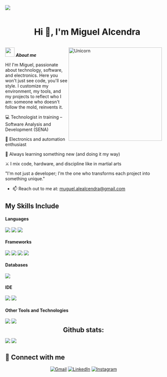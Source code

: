 <!--horizontal divider(gradiant)-->
<img src="https://user-images.githubusercontent.com/73097560/115834477-dbab4500-a447-11eb-908a-139a6edaec5c.gif">

<!--h1 without bottom border-->
<div id="user-content-toc">
  <ul align="center">
    <summary><h1 style="display: inline-block">Hi 👋, I'm  Miguel Alcendra</h1></summary>
  </ul>
</div>


<img align="right" width=300px alt="Unicorn" src="https://c.tenor.com/GN73MKBawZYAAAAi/busy-cute.gif" />

 <img src="https://media.giphy.com/media/ObNTw8Uzwy6KQ/giphy.gif" width="30px">&nbsp;***About me***

Hi! I'm Miguel, passionate about technology, software, and electronics. Here you won't just see code, you'll see style. I customize my environment, my tools, and my projects to reflect who I am: someone who doesn't follow the mold, reinvents it.

💻 Technologist in training – Software Analysis and Development (SENA)

🔌 Electronics and automation enthusiast

🧠 Always learning something new (and doing it my way)

⚔️ I mix code, hardware, and discipline like in martial arts

"I'm not just a developer; I'm the one who transforms each project into something unique."
- 📫 Reach out to me at: <a href="muguel.alealcendra@gmail.com">muguel.alealcendra@gmail.com</a>


## My Skills Include

<h4> Languages </h4>
<span> 
  <img src="https://img.shields.io/badge/HTML5-E34F26?style=for-the-badge&logo=html5&logoColor=white">
  <img src="https://img.shields.io/badge/CSS3-1572B6?style=for-the-badge&logo=css3&logoColor=white">
  <img src="https://img.shields.io/badge/python-3670A0?style=for-the-badge&logo=python&logoColor=ffdd54">
</span>

<h4> Frameworks </h4>
<span>
  <img src="https://img.shields.io/badge/Bootstrap-563D7C?style=for-the-badge&logo=bootstrap&logoColor=white">
	<img src="https://img.shields.io/badge/django-%23092E20.svg?style=for-the-badge&logo=django&logoColor=white">
	<img src="https://img.shields.io/badge/flask-%23000.svg?style=for-the-badge&logo=flask&logoColor=white">
	<img src="https://img.shields.io/badge/Flutter-%2302569B.svg?style=for-the-badge&logo=Flutter&logoColor=white">
</span>

<h4> Databases </h4>
<span>
  <img src="https://img.shields.io/badge/MySQL-00000F?style=for-the-badge&logo=mysql&logoColor=white">
</span>

<h4> IDE </h4>
<span>
<img src="https://img.shields.io/badge/Visual_Studio_Code-0078D4?style=for-the-badge&logo=visual%20studio%20code&logoColor=white">
<img src="https://img.shields.io/badge/Visual%20Studio-5C2D91.svg?style=for-the-badge&logo=visual-studio&logoColor=white">

<h4> Other Tools and Technologies </h4>
<span>
  <img src="https://img.shields.io/badge/Git-F05032?style=for-the-badge&logo=git&logoColor=white">
  <img src="https://img.shields.io/badge/Xampp-F37623?style=for-the-badge&logo=xampp&logoColor=white">

</span>


<h2 align="center" style="margin: 5px 10px;">Github stats:</h2> 

[![](https://github-readme-stats.vercel.app/api?username=miguelprograma200&show_icons=true&theme=tokyonight&hide_border=true&locale=en)](https://github.com/miguelprograma200)
[![](https://github-readme-streak-stats.herokuapp.com/?user=miguelprograma200&theme=material-palenight)](https://github.com/miguelprograma200)
</div>


## 🤝 Connect with me

<p align="center">
	<a href="mailto:mirukibs12.km@gmail.com"><img img src="https://img.shields.io/badge/gmail-%23EA4335.svg?style=plastic&logo=gmail&logoColor=white" alt="Gmail"/></a>
	<a href="https://www.linkedin.com/in/miguel-alejandro-alcendra-p%C3%A9rez-995883343/"><img src="https://img.shields.io/badge/linkedin-%230A66C2.svg?style=plastic&logo=linkedin&logoColor=white" alt="LinkedIn"/></a>
    <a href="https://www.instagram.com/miguel.alcendra/?hl=es-la"><img src="https://img.shields.io/badge/Instagram-%23E4405F.svg?style=plastic&logo=instagram&logoColor=white" alt="Instagram"/></a>
</p>


